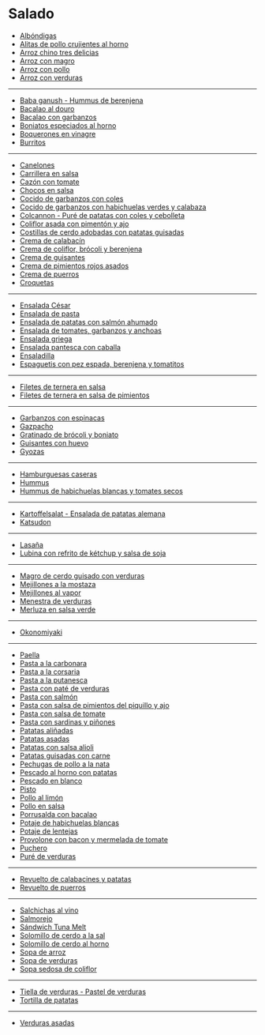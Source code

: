 # Salado

* [Albóndigas](../recetas/salado/)
* [Alitas de pollo crujientes al horno](../recetas/salado/)
* [Arroz chino tres delicias](../recetas/salado/)
* [Arroz con magro](../recetas/salado/)
* [Arroz con pollo](../recetas/salado/)
* [Arroz con verduras](../recetas/salado/)

- - -

* [Baba ganush - Hummus de berenjena](../recetas/salado/)
* [Bacalao al douro](../recetas/salado/)
* [Bacalao con garbanzos](../recetas/salado/)
* [Boniatos especiados al horno](../recetas/salado/)
* [Boquerones en vinagre](../recetas/salado/)
* [Burritos](../recetas/salado/)

- - -

* [Canelones](../recetas/salado/)
* [Carrillera en salsa](../recetas/salado/)
* [Cazón con tomate](../recetas/salado/)
* [Chocos en salsa](../recetas/salado/)
* [Cocido de garbanzos con coles](../recetas/salado/)
* [Cocido de garbanzos con habichuelas verdes y calabaza](../recetas/salado/)
* [Colcannon - Puré de patatas con coles y cebolleta](../recetas/salado/)
* [Coliflor asada con pimentón y ajo](../recetas/salado/)
* [Costillas de cerdo adobadas con patatas guisadas](../recetas/salado/)
* [Crema de calabacín](../recetas/salado/)
* [Crema de coliflor, brócoli y berenjena](../recetas/salado/)
* [Crema de guisantes](../recetas/salado/)
* [Crema de pimientos rojos asados](../recetas/salado/)
* [Crema de puerros](../recetas/salado/)
* [Croquetas](../recetas/salado/)

- - -

* [Ensalada César](../recetas/salado/)
* [Ensalada de pasta](../recetas/salado/)
* [Ensalada de patatas con salmón ahumado](../recetas/salado/)
* [Ensalada de tomates, garbanzos y anchoas](../recetas/salado/)
* [Ensalada griega](../recetas/salado/)
* [Ensalada pantesca con caballa](../recetas/salado/)
* [Ensaladilla](../recetas/salado/)
* [Espaguetis con pez espada, berenjena y tomatitos](../recetas/salado/)

- - - 

* [Filetes de ternera en salsa](../recetas/salado/)
* [Filetes de ternera en salsa de pimientos](../recetas/salado/)

- - - 

* [Garbanzos con espinacas](../recetas/salado/)
* [Gazpacho](../recetas/salado/)
* [Gratinado de brócoli y boniato](../recetas/salado/)
* [Guisantes con huevo](../recetas/salado/)
* [Gyozas](../recetas/salado/)

- - - 

* [Hamburguesas caseras](../recetas/salado/)
* [Hummus](../recetas/salado/)
* [Hummus de habichuelas blancas y tomates secos](../recetas/salado/)

- - - 

* [Kartoffelsalat - Ensalada de patatas alemana](../recetas/salado/)
* [Katsudon](../recetas/salado/)

- - - 

* [Lasaña](../recetas/salado/)
* [Lubina con refrito de kétchup y salsa de soja](../recetas/salado/)

- - -

* [Magro de cerdo guisado con verduras](../recetas/salado/)
* [Mejillones a la mostaza](../recetas/salado/)
* [Mejillones al vapor](../recetas/salado/)
* [Menestra de verduras](../recetas/salado/)
* [Merluza en salsa verde](../recetas/salado/)

- - - 

* [Okonomiyaki](../recetas/salado/)

- - -

* [Paella](../recetas/salado/)
* [Pasta a la carbonara](../recetas/salado/)
* [Pasta a la corsaria](../recetas/salado/)
* [Pasta a la putanesca](../recetas/salado/)
* [Pasta con paté de verduras](../recetas/salado/)
* [Pasta con salmón](../recetas/salado/)
* [Pasta con salsa de pimientos del piquillo y ajo](../recetas/salado/)
* [Pasta con salsa de tomate](../recetas/salado/)
* [Pasta con sardinas y piñones](../recetas/salado/)
* [Patatas aliñadas](../recetas/salado/)
* [Patatas asadas](../recetas/salado/)
* [Patatas con salsa alioli](../recetas/salado/)
* [Patatas guisadas con carne](../recetas/salado/)
* [Pechugas de pollo a la nata](../recetas/salado/)
* [Pescado al horno con patatas](../recetas/salado/)
* [Pescado en blanco](../recetas/salado/)
* [Pisto](../recetas/salado/)
* [Pollo al limón](../recetas/salado/)
* [Pollo en salsa](../recetas/salado/)
* [Porrusalda con bacalao](../recetas/salado/)
* [Potaje de habichuelas blancas](../recetas/salado/)
* [Potaje de lentejas](../recetas/salado/)
* [Provolone con bacon y mermelada de tomate](../recetas/salado/)
* [Puchero](../recetas/salado/)
* [Puré de verduras](../recetas/salado/)

- - -

* [Revuelto de calabacines y patatas](../recetas/salado/)
* [Revuelto de puerros](../recetas/salado/)

- - -

* [Salchichas al vino](../recetas/salado/)
* [Salmorejo](../recetas/salado/)
* [Sándwich Tuna Melt](../recetas/salado/)
* [Solomillo de cerdo a la sal](../recetas/salado/)
* [Solomillo de cerdo al horno](../recetas/salado/)
* [Sopa de arroz](../recetas/salado/)
* [Sopa de verduras](../recetas/salado/)
* [Sopa sedosa de coliflor](../recetas/salado/)

- - -

* [Tiella de verduras - Pastel de verduras](../recetas/salado/)
* [Tortilla de patatas](../recetas/salado/)

- - -

* [Verduras asadas](../recetas/salado/)